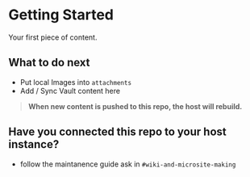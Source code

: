 # Getting Started
Your first piece of content.

## What to do next
* Put local Images into `attachments`
* Add / Sync Vault content here

> **When new content is pushed to this repo, the host will rebuild.**

## Have you connected this repo to your host instance?
* follow the maintanence guide ask in `#wiki-and-microsite-making`
